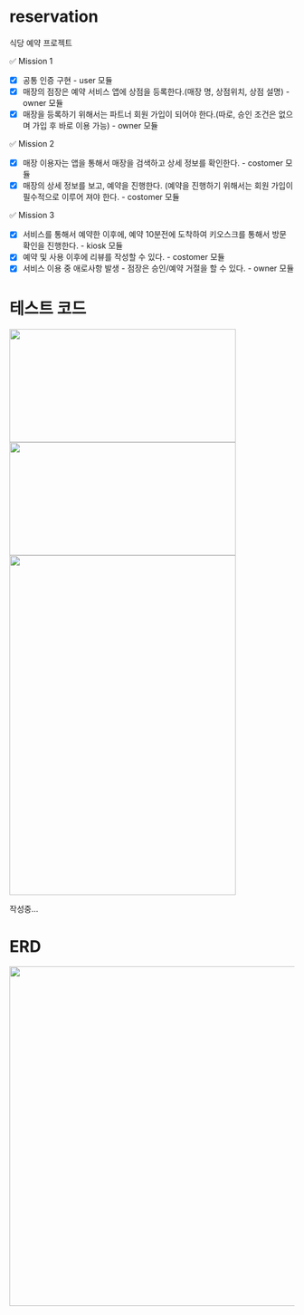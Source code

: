 # reservation
식당 예약 프로젝트

✅ Mission 1
- [x] 공통 인증 구현  - user 모듈
- [x] 매장의 점장은 예약 서비스 앱에 상점을 등록한다.(매장 명, 상점위치, 상점 설명) - owner 모듈
- [x] 매장을 등록하기 위해서는 파트너 회원 가입이 되어야 한다.(따로, 승인 조건은 없으며 가입 후 바로 이용 가능) - owner 모듈

✅ Mission 2
- [x] 매장 이용자는 앱을 통해서 매장을 검색하고 상세 정보를 확인한다. - costomer 모듈
- [x] 매장의 상세 정보를 보고, 예약을 진행한다. (예약을 진행하기 위해서는 회원 가입이 필수적으로 이루어 져야 한다. - costomer 모듈

✅ Mission 3
- [x] 서비스를 통해서 예약한 이후에, 예약 10분전에 도착하여 키오스크를 통해서 방문 확인을 진행한다. - kiosk 모듈
- [x] 예약 및 사용 이후에 리뷰를 작성할 수 있다. - costomer 모듈
- [x] 서비스 이용 중 애로사항 발생 - 점장은 승인/예약 거절을 할 수 있다. - owner 모듈

# 테스트 코드

<img src="https://github.com/zxcv5595/reservation/assets/109198584/4dda90cc-2cba-4f36-a26c-866e246f2eea"  width="400" height="200"/>



<img src="https://github.com/zxcv5595/reservation/assets/109198584/314e5883-f31f-47cf-acf9-2cfbb014d034"  width="400" height="200"/>


<img src="https://github.com/zxcv5595/reservation/assets/109198584/913d2a25-e30e-4a07-bdf5-bf3e9d54c876"  width="400" height="600"/>


작성중...

</table>

# ERD
<img src="https://github.com/zxcv5595/reservation/assets/109198584/b18f2bf2-fa9c-4f15-9a15-04d3154020ba"  width="700" height="600"/>
